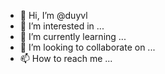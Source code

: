 - 👋 Hi, I’m @duyvl
- 👀 I’m interested in ...
- 🌱 I’m currently learning ...
- 💞️ I’m looking to collaborate on ...
- 📫 How to reach me ...

<!---
duyvl/duyvl is a ✨ special ✨ repository because its `README.md` (this file) appears on your GitHub profile.
You can click the Preview link to take a look at your changes.
--->

